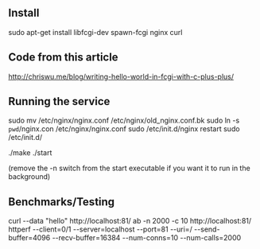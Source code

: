Install
-------

sudo apt-get install libfcgi-dev spawn-fcgi nginx curl



Code from this article
----------------------

http://chriswu.me/blog/writing-hello-world-in-fcgi-with-c-plus-plus/



Running the service
-------------------

sudo mv /etc/nginx/nginx.conf /etc/nginx/old_nginx.conf.bk
sudo ln -s `pwd`/nginx.con /etc/nginx/nginx.conf
sudo /etc/init.d/nginx restart
sudo /etc/init.d/

./make
./start

(remove the -n switch from the start executable if you want it to run in the background)


Benchmarks/Testing
------------------

curl --data "hello" http://localhost:81/
ab -n 2000 -c 10 http://localhost:81/
httperf --client=0/1 --server=localhost --port=81 --uri=/ --send-buffer=4096 --recv-buffer=16384 --num-conns=10 --num-calls=2000
